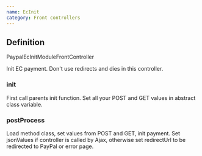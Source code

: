 ```yaml
---
name: EcInit
category: Front controllers
---
```


## Definition
PaypalEcInitModuleFrontController

Init EC payment. Don't use redirects and dies in this controller.

### init

First call parents init function.
Set all your POST and GET values in abstract class variable. 

### postProcess
Load method class, set values from POST and GET, init payment.
Set jsonValues if controller is called by Ajax, otherwise set redirectUrl to be redirected 
to PayPal or error page.


